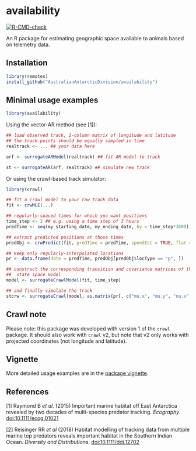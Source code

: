 
<!-- README.md is generated from README.Rmd. Please edit that file -->

# availability

<!-- badges: start -->

[![R-CMD-check](https://github.com/AustralianAntarcticDivision/availability/workflows/R-CMD-check/badge.svg)](https://github.com/AustralianAntarcticDivision/availability/actions)
<!-- badges: end -->

An R package for estimating geographic space available to animals based
on telemetry data.

## Installation

``` r
library(remotes)
install_github("AustralianAntarcticDivision/availability")
```

## Minimal usage examples

``` r
library(availability)
```

Using the vector-AR method (see \[1\]):

``` r
## load observed track, 2-column matrix of longitude and latitude
## the track points should be equally sampled in time
realtrack <- ... ## your data here

arf <- surrogateARModel(realtrack) ## fit AR model to track

st <- surrogateAR(arf, realtrack) ## simulate new track
```

Or using the crawl-based track simulator:

``` r
library(crawl)

## fit a crawl model to your raw track data
fit <- crwMLE(...)

## regularly-spaced times for which you want positions
time_step <- 3 ## e.g. using a time step of 3 hours
predTime <- seq(my_starting_date, my_ending_date, by = time_step*3600)

## extract predicted positions at those times
predObj <- crwPredict(fit, predTime = predTime, speedEst = TRUE, flat = TRUE)

## keep only regularly-interpolated locations
pr <- data.frame(date = predTime, predObj[predObj$locType == "p", ])

## construct the corresponding transition and covariance matrices of the
##  state space model
model <- surrogateCrawlModel(fit, time_step)

## and finally simulate the track
stcrw <- surrogateCrawl(model, as.matrix(pr[, c("mu.x", "mu.y", "nu.x", "nu.y")]), pr$date)
```

## Crawl note

Please note: this package was developed with version 1 of the `crawl`
package. It should also work with `crawl` v2, but note that v2 only
works with projected coordinates (not longitude and latitude).

## Vignette

More detailed usage examples are in the [package
vignette](https://australianantarcticdivision.github.io/availability/articles/availability.html).

## References

\[1\] Raymond B *et al.* (2015) Important marine habitat off East
Antarctica revealed by two decades of multi-species predator tracking.
*Ecography*.
[doi:10.1111/ecog.01021](https://doi.org/10.1111/ecog.01021)

\[2\] Reisinger RR *et al* (2018) Habitat modelling of tracking data
from multiple marine top predators reveals important habitat in the
Southern Indian Ocean. *Diversity and Distributions*.
[doi:10.1111/ddi.12702](https://doi.org/10.1111/ddi.12702)
